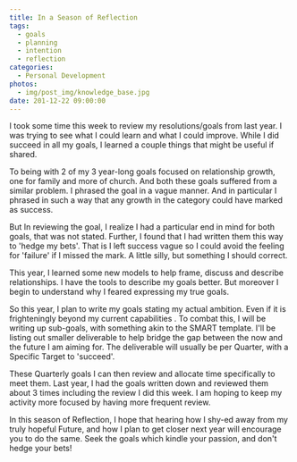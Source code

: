 ```yaml
---
title: In a Season of Reflection
tags:
  - goals
  - planning
  - intention
  - reflection
categories:
  - Personal Development
photos:
  - img/post_img/knowledge_base.jpg
date: 201-12-22 09:00:00
---
```


I took some time this week to review my resolutions/goals from last  year. I was trying to see what I could learn and what I could improve.  While I did succeed in all my goals, I learned a couple things that  might be useful if shared.

To being with 2 of  my 3 year-long goals focused on relationship growth, one for family and  more of church. And both these goals suffered from a similar problem. I  phrased the goal in a vague manner. And in particular I phrased in such a  way that any growth in the category could have marked as success.

But  In reviewing the goal, I realize I had a particular end in mind for  both goals, that was not stated. Further, I found that I had written  them this way to 'hedge my bets'. That is I left success vague so I  could avoid the feeling for 'failure' if I missed the mark. A little  silly, but something I should correct.

This  year, I learned some new models to help frame, discuss and describe  relationships. I have the tools to describe my goals better. But  moreover I begin to understand why I feared expressing my true goals.

So  this year, I plan to write my goals stating my actual ambition. Even if  it is frighteningly beyond my current capabilities . To combat this, I  will be writing up sub-goals, with something akin to the SMART template.  I'll be listing out smaller deliverable to help bridge the gap between  the now and the future I am aiming for. The deliverable will usually be  per Quarter, with a Specific Target to 'succeed'.

These  Quarterly goals I can then review and allocate time specifically to  meet them. Last year, I had the goals written down and reviewed them  about 3 times including the review I did this week. I am hoping to keep  my activity more focused by having more frequent review.

In  this season of Reflection, I hope that hearing how I shy-ed away from  my truly hopeful Future, and how I plan to get closer next year will  encourage you to do the same. Seek the goals which kindle your passion,  and don't hedge your bets!
